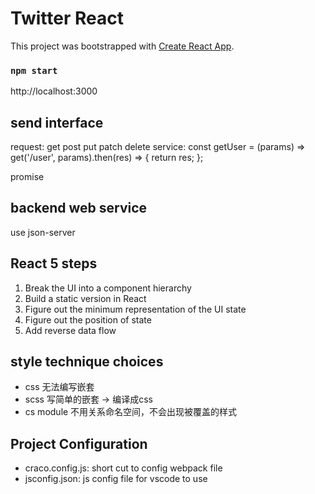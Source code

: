 # Twitter React

This project was bootstrapped with [Create React App](https://github.com/facebook/create-react-app).

### `npm start`
http://localhost:3000

## send interface
request: get post put patch delete
service: const getUser = (params) => get('/user', params).then(res) => {
  return res;
};

promise

## backend web service
use json-server

## React 5 steps
1. Break the UI into a component hierarchy 
2. Build a static version in React
3. Figure out the minimum representation of the UI state
4. Figure out the position of state
5. Add reverse data flow

## style technique choices
- css 无法编写嵌套
- scss 写简单的嵌套 -> 编译成css
- cs module 不用关系命名空间，不会出现被覆盖的样式

## Project Configuration
- craco.config.js: short cut to config webpack file
- jsconfig.json: js config file for vscode to use
